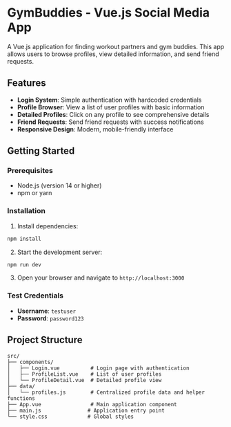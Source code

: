 # GymBuddies - Vue.js Social Media App

A Vue.js application for finding workout partners and gym buddies. This app allows users to browse profiles, view detailed information, and send friend requests.

## Features

- **Login System**: Simple authentication with hardcoded credentials
- **Profile Browser**: View a list of user profiles with basic information
- **Detailed Profiles**: Click on any profile to see comprehensive details
- **Friend Requests**: Send friend requests with success notifications
- **Responsive Design**: Modern, mobile-friendly interface

## Getting Started

### Prerequisites

- Node.js (version 14 or higher)
- npm or yarn

### Installation

1. Install dependencies:
```bash
npm install
```

2. Start the development server:
```bash
npm run dev
```

3. Open your browser and navigate to `http://localhost:3000`

### Test Credentials

- **Username**: `testuser`
- **Password**: `password123`

## Project Structure

```
src/
├── components/
│   ├── Login.vue          # Login page with authentication
│   ├── ProfileList.vue    # List of user profiles
│   └── ProfileDetail.vue  # Detailed profile view
├── data/
│   └── profiles.js        # Centralized profile data and helper functions
├── App.vue                # Main application component
├── main.js               # Application entry point
└── style.css             # Global styles
```




